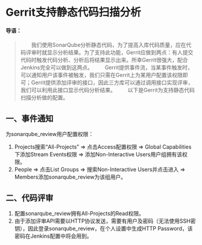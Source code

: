 # Gerrit支持静态代码扫描分析
#### 导语：
> 　　我们使用SonarQube分析静态代码，为了提高入库代码质量，应在代码评审时就显示分析结果。为了支持此功能，Gerrit应做到两点：有人提交代码时触发代码分析、分析后将结果显示出来。所幸Gerrit很强大，配合Jenkins完全可以做到这两点。
> 　　Gerrit提供事件流，当某事件触发时，可以通知用户该事件被触发，我们只需在Gerrit上为某用户配置该权限即可；Gerrit提供添加评审的接口，因此三方库可以通过调用接口实现评审，我们可以利用此接口显示代码分析结果。
> 　　以下是Gerrit为支持静态代码扫描分析做的配置。

## 一、事件通知
为sonarqube_review用户配置权限：
1. Projects搜索“All-Projects” => 点击Access配置权限 => Global Capabilities	下添加Stream Events权限 => 添加Non-Interactive Users用户组拥有该权限。
2. People => 点击List Groups => 搜索Non-Interactive Users并点击进入 => Members添加sonarqube_review为该组用户。

## 二、代码评审
1. 配置sonarqube_review拥有All-Projects的Read权限。
2. 由于添加评审API需要以HTTP协议发送，需要有用户及密码（无法使用SSH密钥），因此登录sonarqube_review，在个人设置中生成HTTP Password，该密码在Jenkins配置中将会用到。
